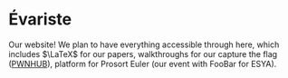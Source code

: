 # Évariste

Our website! We plan to have everything accessible through here, which includes $\LaTeX$ for our papers, walkthroughs for our capture the flag ([PWNHUB](./pwnhub/index.html)), platform for Prosort Euler (our event with FooBar for ESYA).
